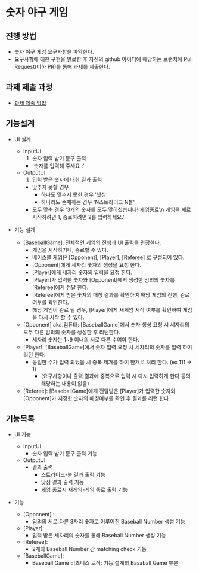 # 숫자 야구 게임
## 진행 방법
* 숫자 야구 게임 요구사항을 파악한다.
* 요구사항에 대한 구현을 완료한 후 자신의 github 아이디에 해당하는 브랜치에 Pull Request(이하 PR)를 통해 과제를 제출한다.

## 과제 제출 과정
* [과제 제출 방법](https://github.com/next-step/nextstep-docs/tree/master/precourse)

## 기능설계
* UI 설계
  - InputUI
    1. 숫자 입력 받기 문구 출력
    - '숫자를 입력해 주세요 :'
  - OutputUI
    1. 입력 받은 숫자에 대한 결과 출력 
    - 맞추지 못할 경우 
      - 하나도 맞추지 못한 경우 '낫싱'
      - 하나라도 존재하는 경우 'N스트라이크 N볼'
    - 모두 맞춘 경우 '3개의 숫자를 모두 맞히셨습니다! 게임종료\n 게임을 새로 시작하려면 1, 종료하려면 2를 입력하세요.'
   
* 기능 설계
  - [BaseballGame]: 전체적인 게임의 진행과 UI 출력을 관장한다. 
    - 게임을 시작하거나, 종료할 수 있다.
    - 베이스볼 게임은 [Opponent], [Player], [Referee] 로 구성되어 있다.
    - [Opponent]에게 세자리 숫자의 생성을 요청 한다.
    - [Player]에게 세자리 숫자의 입력을 요청 한다.
    - [Player]가 입력한 숫자와 [Opponent]에서 생성한 임의의 숫자를 [Referee]에게 전달 한다.
    - [Referee]에게 받은 숫자의 매칭 결과를 확인하여 해당 게임의 진행, 완료 여부를 확인한다.
    - 해당 게임이 완료 될 경우, [Player]에게 새게임 시작 여부를 확인하여 게임을 다시 시작 할 수 있다. 
  - [Opponent] aka.컴퓨터: [BaseballGame]에서 숫자 생성 요청 시 세자리의 모두 다른 임의의 숫자를 생성한 후 리턴한다.    
    - 세자리 숫자는 1~9 이내의 서로 다른 수여야 한다.
  - [Player]: [BaseballGame]에서 숫자 입력 요청 시 세자리의 숫자를 입력 하여 리턴 한다.    
    - 동일한 수가 입력 되었을 시 중복 제거를 하여 한개로 처리 한다. (ex 111 -> 1)
      - (요구사항이나 출력 결과에 중복으로 입력 시 다시 입력하게 한다 등의 해당하는 내용이 없음)
  - [Referee]: [BaseballGame]에게 전달받은 [Player]가 입력한 숫자와 [Opponent]가 지정한 숫자의 매칭여부를 확인 후 결과를 리턴 한다.  
  
  
## 기능목록
* UI 기능
  - InputUI
    - 숫자 입력 받기 문구 출력 기능   
  - OutputUI
    - 결과 출력
      - 스트라이크-볼 결과 출력 기능
      - 낫싱 결과 출력 기능
      - 게임 종료시 새게임-게임 종료 출력 기능
   
* 기능
  - [Opponent] : 
    - 임의의 서로 다른 3자리 숫자로 이루어진 Baseball Number 생성 기능
  - [Player]: 
    - 입력 받은 세자리의 숫자를 통해 Baseball Number 생성 기능               
  - [Referee]: 
    - 2개의 Baseball Number 간 matching check 기능       
  - [BaseballGame]:  
    - Baseball Game 비즈니스 로직: 기능 설계의 Basaball Game 부분
     

  
  
  
 


